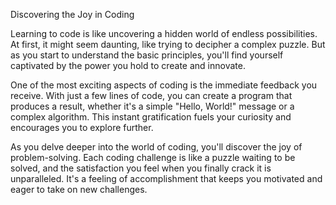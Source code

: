 Discovering the Joy in Coding

Learning to code is like uncovering a hidden world of endless possibilities. At first, it might seem daunting, like trying to decipher a complex puzzle. But as you start to understand the basic principles, you'll find yourself captivated by the power you hold to create and innovate.

One of the most exciting aspects of coding is the immediate feedback you receive. With just a few lines of code, you can create a program that produces a result, whether it's a simple "Hello, World!" message or a complex algorithm. This instant gratification fuels your curiosity and encourages you to explore further.

As you delve deeper into the world of coding, you'll discover the joy of problem-solving. Each coding challenge is like a puzzle waiting to be solved, and the satisfaction you feel when you finally crack it is unparalleled. It's a feeling of accomplishment that keeps you motivated and eager to take on new challenges.

